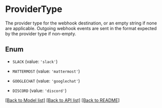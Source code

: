 # ProviderType

The provider type for the webhook destination, or an empty string if none are applicable. Outgoing webhook events are sent in the format expected by the provider type if non-empty. 

## Enum

* `SLACK` (value: `'slack'`)

* `MATTERMOST` (value: `'mattermost'`)

* `GOOGLECHAT` (value: `'googlechat'`)

* `DISCORD` (value: `'discord'`)

[[Back to Model list]](../README.md#documentation-for-models) [[Back to API list]](../README.md#documentation-for-api-endpoints) [[Back to README]](../README.md)


